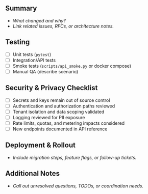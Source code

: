 ## Summary
- _What changed and why?_
- _Link related issues, RFCs, or architecture notes._

## Testing
- [ ] Unit tests (`pytest`)
- [ ] Integration/API tests
- [ ] Smoke tests (`scripts/api_smoke.py` or docker compose)
- [ ] Manual QA (describe scenario)

## Security & Privacy Checklist
- [ ] Secrets and keys remain out of source control
- [ ] Authentication and authorization paths reviewed
- [ ] Tenant isolation and data scoping validated
- [ ] Logging reviewed for PII exposure
- [ ] Rate limits, quotas, and metering impacts considered
- [ ] New endpoints documented in API reference

## Deployment & Rollout
- _Include migration steps, feature flags, or follow-up tickets._

## Additional Notes
- _Call out unresolved questions, TODOs, or coordination needs._
